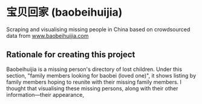 # 宝贝回家 (baobeihuijia)
Scraping and visualising missing people in China based on crowdsourced data from www.baobeihuijia.com

## Rationale for creating this project

Baobeihuijia is a missing person's directory of lost children. Under this section, "family members looking for baobei (loved one)", it shows listing by family members hoping to reunite with their missing family members. I thought that visualising these missing persons, along with their other information—their appearance, 
